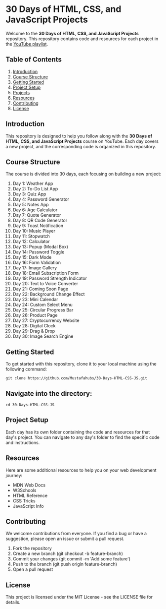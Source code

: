 # 30 Days of HTML, CSS, and JavaScript Projects

Welcome to the **30 Days of HTML, CSS, and JavaScript Projects** repository. This repository contains code and resources for each project in the [YouTube playlist](https://www.youtube.com/playlist?list=PLjwm_8O3suyOgDS_Z8AWbbq3zpCmR-WE9).

## Table of Contents

1. [Introduction](#introduction)
2. [Course Structure](#course-structure)
3. [Getting Started](#getting-started)
4. [Project Setup](#project-setup)
5. [Projects](#projects)
6. [Resources](#resources)
7. [Contributing](#contributing)
8. [License](#license)

## Introduction

This repository is designed to help you follow along with the **30 Days of HTML, CSS, and JavaScript Projects** course on YouTube. Each day covers a new project, and the corresponding code is organized in this repository.

## Course Structure

The course is divided into 30 days, each focusing on building a new project:

1. Day 1: Weather App
2. Day 2: To-Do List App
3. Day 3: Quiz App
4. Day 4: Password Generator
5. Day 5: Notes App
6. Day 6: Age Calculator
7. Day 7: Quote Generator
8. Day 8: QR Code Generator
9. Day 9: Toast Notification
10. Day 10: Music Player
11. Day 11: Stopwatch
12. Day 12: Calculator
13. Day 13: Popup (Modal Box)
14. Day 14: Password Toggle
15. Day 15: Dark Mode
16. Day 16: Form Validation
17. Day 17: Image Gallery
18. Day 18: Email Subscription Form
19. Day 19: Password Strength Indicator
20. Day 20: Text to Voice Converter
21. Day 21: Coming Soon Page
22. Day 22: Background Change Effect
23. Day 23: Mini Calendar
24. Day 24: Custom Select Menu
25. Day 25: Circular Progress Bar
26. Day 26: Product Page
27. Day 27: Cryptocurrency Website
28. Day 28: Digital Clock
29. Day 29: Drag & Drop
30. Day 30: Image Search Engine

## Getting Started

To get started with this repository, clone it to your local machine using the following command:

`git clone https://github.com/Mustafahubs/30-Days-HTML-CSS-JS.git`

## Navigate into the directory:

`cd 30-Days-HTML-CSS-JS`

## Project Setup
Each day has its own folder containing the code and resources for that day's project. You can navigate to any day's folder to find the specific code and instructions.

## Resources
Here are some additional resources to help you on your web development journey:

- MDN Web Docs
- W3Schools
- HTML Reference
- CSS Tricks
- JavaScript Info

## Contributing
We welcome contributions from everyone. If you find a bug or have a suggestion, please open an issue or submit a pull request.

1. Fork the repository
2. Create a new branch (git checkout -b feature-branch)
3. Commit your changes (git commit -m 'Add some feature')
4. Push to the branch (git push origin feature-branch)
5. Open a pull request

## License
This project is licensed under the MIT License - see the LICENSE file for details.
